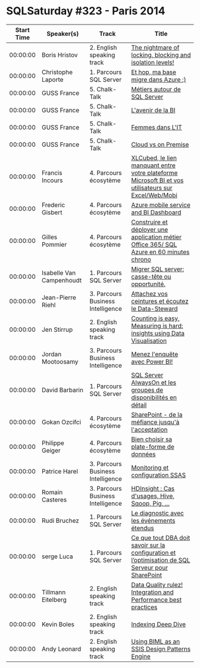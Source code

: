 # SQLSaturday #323 - Paris 2014
Start Time|Speaker(s)|Track|Title
---|---|---|---
00:00:00|Boris Hristov|2. English speaking track|[The nightmare of locking, blocking and isolation levels!](10957.md)
00:00:00|Christophe Laporte|1. Parcours SQL Server|[Et hop, ma base migre dans Azure :)](11647.md)
00:00:00|GUSS France|5. Chalk-Talk|[Métiers autour de SQL Server](11818.md)
00:00:00|GUSS France|5. Chalk-Talk|[L'avenir de la BI](11819.md)
00:00:00|GUSS France|5. Chalk-Talk|[Femmes dans L'IT](11820.md)
00:00:00|GUSS France|5. Chalk-Talk|[Cloud vs on Premise](11821.md)
00:00:00|Francis Incours|4. Parcours écosytème|[XLCubed, le lien manquant entre votre plateforme Microsoft BI et vos utilisateurs sur Excel/Web/Mobi](14265.md)
00:00:00|Frederic Gisbert|4. Parcours écosytème|[Azure mobile service and BI Dashboard](14352.md)
00:00:00|Gilles Pommier|4. Parcours écosytème|[Construire et déployer une application métier Office 365/ SQL Azure en 60 minutes chrono](14650.md)
00:00:00|Isabelle Van Campenhoudt|1. Parcours SQL Server|[Migrer SQL server: casse-tête ou opportunité.](15456.md)
00:00:00|Jean-Pierre Riehl|3. Parcours Business Intelligence|[Attachez vos ceintures et écoutez le Data-Steward](16256.md)
00:00:00|Jen Stirrup|2. English speaking track|[Counting is easy, Measuring is hard: insights using Data Visualisation](16429.md)
00:00:00|Jordan Mootoosamy|3. Parcours Business Intelligence|[Menez l'enquête avec Power BI!](17074.md)
00:00:00|David Barbarin|1. Parcours SQL Server|[SQL Server AlwaysOn et les groupes de disponibilités en détail](20685.md)
00:00:00|Gokan Ozcifci|4. Parcours écosytème|[SharePoint - de la méfiance jusqu'à l'acceptation](21603.md)
00:00:00|Philippe Geiger|4. Parcours écosytème|[Bien choisir sa plate-forme de données](22074.md)
00:00:00|Patrice Harel|3. Parcours Business Intelligence|[Monitoring et configuration SSAS](22106.md)
00:00:00|Romain Casteres|3. Parcours Business Intelligence|[HDInsight : Cas d'usages, Hive, Sqoop, Pig, ...](22429.md)
00:00:00|Rudi Bruchez|1. Parcours SQL Server|[Le diagnostic avec les événements étendus](23570.md)
00:00:00|serge Luca|1. Parcours SQL Server|[Ce que tout DBA doit savoir sur la configuration et l’optimisation de SQL Serveur pour SharePoint](24321.md)
00:00:00|Tillmann Eitelberg|2. English speaking track|[Data Quality rulez! Integration and Performance best practices](25988.md)
00:00:00|Kevin Boles|2. English speaking track|[Indexing Deep Dive](26502.md)
00:00:00|Andy Leonard|2. English speaking track|[Using BIML as an SSIS Design Patterns Engine ](9540.md)

